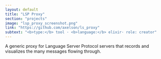 ```yaml
---
layout: default
title: "LSP Proxy"
section: "projects"
image: "lsp_proxy_screenshot.png"
link: "https://github.com/axelson/ls_proxy"
subtext: "<b>type:</b> tool · <b>language:</b> elixir· role: creator"
---
```


A generic proxy for Language Server Protocol servers that records and visualizes the many messages flowing through.

